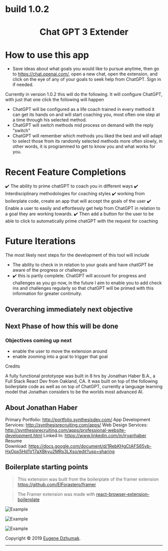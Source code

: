 # build 1.0.2

<h1 align="center">Chat GPT 3 Extender</h1>

# How to use this app

- Save ideas about what goals you would like to pursue anytime, then go to https://chat.openai.com/, open a new chat, open the extension, and click on the eye of any of your goals to seek help from ChatGPT. Sign in if needed.

Currently in version 1.0.2 this will do the following. It will configure ChatGPT, with just that one click the following will happen

- ChatGPT will be configured as a life coach trained in every method it can get its hands on and will start coaching you, most often one step at a time through his selected method.
- ChatGPT will switch methods mid process on demand with the reply "switch"
- ChatGPT will remember which methods you liked the best and will adapt to select those from its randomly selected methods more often slowly, in other words, it is programmed to get to know you and what works for you.

# Recent Feature Completions

✔️ The ability to prime chatGPT to coach you in different ways
✔️ Interdisciplinary methodologies for coaching styles
✔️ working from boilerplate code, create an app that will accept the goals of the user
✔️ Enable a user to easily and effortlessly get help from ChatGPT in relation to a goal they are working towards.
✔️ Then add a button for the user to be able to click to automatically prime chatGPT with the request for coaching

# Future Iterations

The most likely next steps for the development of this tool will include

- The ability to check in in relation to your goals and have chatGPT be aware of the progress or challenges
- ✔️ this is partly complete. ChatGPT will account for progress and challenges as you go now, in the future I aim to enable you to add check ins and challenges regularly so that chatGPT will be primed with this information for greater continuity.

## Overarching immediately next objective

## Next Phase of how this will be done

### Objectives coming up next

- enable the user to move the extension around
- enable zooming into a goal to trigger that goal

Credits

A fully functional prototyope was built in 8 hrs by Jonathan Haber B.A., a Full Stack React Dev from Oakland, CA. It was built on top of the following boilerplate code as well as on top of ChatGPT, currently a language learning model that Jonathan considers to be the worlds most advanced AI.

## About Jonathan Haber

Primary Portfolio: http://portfolio.synthesisdev.com/
App Development Services: http://synthesisrecruiting.com/apps/
Web Design Services: http://synthesisrecruiting.com/apps/professional-website-development.html
Linked In: https://www.linkedin.com/in/jryanhaber
Resume Download: https://docs.google.com/document/d/1RebKHgCtAFS65yb-HxOpx5Hd1V17aXBkyu2MRs3LXso/edit?usp=sharing

## Boilerplate starting points

> This extension was built from the boilerplate of the framer extension https://github.com/ElForastero/framer

> The Framer extension was made with [react-browser-extension-boilerplate](https://github.com/ElForastero/react-browser-extension-boilerplate)

![Example](example.gif)

![Example](screenshot-dark.png)

![Example](screenshot-options.png)

Copyright © 2019 [Eugene Dzhumak](https://github.com/ElForastero).

---
